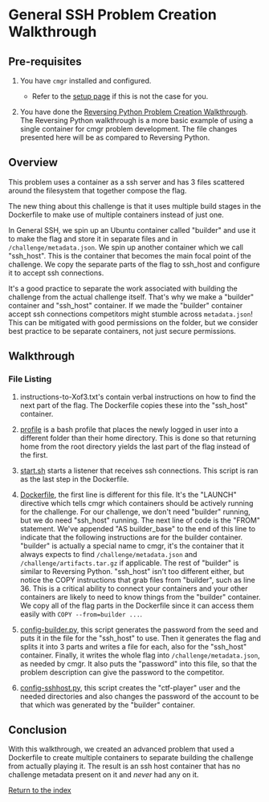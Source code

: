 # General SSH Problem Creation Walkthrough

## Pre-requisites

1. You have `cmgr` installed and configured.
    - Refer to the [setup page](/setup-cmgr) if this is not the case for you.

2. You have done the [Reversing Python Problem Creation
   Walkthrough](/example-problems/reversing-python/). The Reversing Python
   walkthrough is a more basic example of using a single container for cmgr
   problem development. The file changes presented here will be as compared to
   Reversing Python.

## Overview

This problem uses a container as a ssh server and has 3 files scattered around
the filesystem that together compose the flag.

The new thing about this challenge is that it uses multiple build stages in the
Dockerfile to make use of multiple containers instead of just one.

In General SSH, we spin up an Ubuntu container called "builder" and use it to
make the flag and store it in separate files and in `/challenge/metadata.json`.
We spin up another container which we call "ssh_host". This is the container
that becomes the main focal point of the challenge. We copy the separate parts
of the flag to ssh_host and configure it to accept ssh connections.

It's a good practice to separate the work associated with building the
challenge from the actual challenge itself. That's why we make a "builder"
container and "ssh_host" container. If we made the "builder" container accept
ssh connections competitors might stumble across `metadata.json`! This can be
mitigated with good permissions on the folder, but we consider best practice to
be separate containers, not just secure permissions.

## Walkthrough

### File Listing

1. instructions-to-Xof3.txt's contain verbal instructions on how to find the
   next part of the flag. The Dockerfile copies these into the "ssh_host"
   container.

1. [profile](/example-problems/general-ssh/profile) is a bash profile that
   places the newly logged in user into a different folder than their home
   directory. This is done so that returning home from the root directory
   yields the last part of the flag instead of the first.

1. [start.sh](/example-problems/general-ssh/start.sh) starts a listener that
   receives ssh connections. This script is ran as the last step in the
   Dockerfile.

1. [Dockerfile](/example-problems/general-ssh/Dockerfile), the first line is
   different for this file. It's the "LAUNCH" directive which tells cmgr which
   containers should be actively running for the challenge. For our challenge,
   we don't need "builder" running, but we do need "ssh_host" running. The next
   line of code is the "FROM" statement. We've appended "AS builder_base" to the
   end of this line to indicate that the following instructions are for the
   builder container. "builder" is actually a special name to cmgr, it's the
   container that it always expects to find `/challenge/metadata.json` and
   `/challenge/artifacts.tar.gz` if applicable. The rest of "builder" is similar
   to Reversing Python. "ssh_host" isn't too different either, but notice the
   COPY instructions that grab files from "builder", such as line 36. This is a
   critical ability to connect your containers and your other containers are
   likely to need to know things from the "builder" container. We copy all of
   the flag parts in the Dockerfile since it can access them easily with `COPY
   --from=builder ...`.

1. [config-builder.py](/example-problems/general-ssh/config-builder.py), this
   script generates the password from the seed and puts it in the file for the
   "ssh_host" to use. Then it generates the flag and splits it into 3 parts and
   writes a file for each, also for the "ssh_host" container. Finally, it writes
   the whole flag into `/challenge/metadata.json`, as needed by cmgr. It also
   puts the "password" into this file, so that the problem description can give
   the password to the competitor.

1. [config-sshhost.py](/example-problems/general-ssh/config-sshhost.py), this
   script creates the "ctf-player" user and the needed directories and also
   changes the password of the account to be that which was generated by the
   "builder" container.

## Conclusion

With this walkthrough, we created an advanced problem that used a Dockerfile to
create multiple containers to separate building the challenge from actually
playing it. The result is an ssh host container that has no challenge metadata
present on it and *never* had any on it.

[Return to the index](/example-problems#example-problems)
